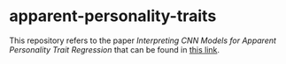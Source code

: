 # apparent-personality-traits

This repository refers to the paper *Interpreting CNN Models for Apparent Personality Trait Regression* that can be found in [this link](http://openaccess.thecvf.com/content_cvpr_2017_workshops/w26/papers/Ventura_Interpreting_CNN_Models_CVPR_2017_paper.pdf).
